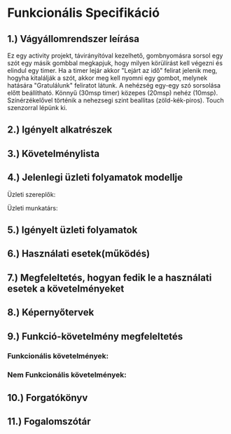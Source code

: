 
# Funkcionális Specifikáció 
## 1.) Vágyállomrendszer leírása
Ez egy activity projekt, távirányítóval kezelhető, gombnyomásra sorsol egy szót  egy másik gombbal megkapjuk, hogy milyen körülírást kell végezni és elindul egy timer. Ha a timer lejár akkor "Lejárt az idő" felirat jelenik meg, hogyha kitalálják a szót, akkor meg kell nyomni egy gombot, melynek hatására "Gratulálunk" feliratot látunk. A nehézség egy-egy szó sorsolása előtt beállítható. Könnyű (30msp timer) közepes (20msp) nehéz (10msp). Színérzékelővel történik a nehezsegi szint beallitas (zöld-kék-piros). Touch szenzorral lépünk ki.
## 2.) Igényelt alkatrészek 

## 3.) Követelménylista
  
## 4.) Jelenlegi üzleti folyamatok modellje

Üzleti szereplők: 	

Üzleti munkatárs: 


## 5.) Igényelt üzleti folyamatok

## 6.) Használati esetek(működés)

## 7.) Megfeleltetés, hogyan fedik le a használati esetek a követelményeket

## 8.) Képernyőtervek

## 9.) Funkció-követelmény megfeleltetés
### Funkcionális követelmények:

### Nem Funkcionális követelmények:

## 10.) Forgatókönyv

## 11.) Fogalomszótár
